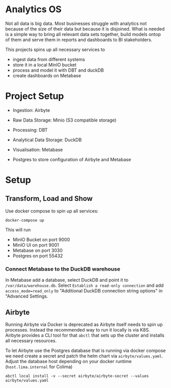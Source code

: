 # Analytics OS

Not all data is big data. Most businesses struggle with analytics not because of the size of their data but because it is disjoined. What is needed is a simple way to bring all relevant data sets together, build models ontop of them and serve them in reports and dashboards to BI stakeholders. 

This projects spins up all necessary services to 

- ingest data from different systems 
- store it in a local MinIO bucket
- process and model it with DBT and duckDB
- create dashboards on Metabase

# Project Setup

- Ingestion: Airbyte
- Raw Data Storage: Minio (S3 compatible storage)
- Processing: DBT
- Analytical Data Storage: DuckDB
- Visualisation: Metabase

- Postgres to store configuration of Airbyte and Metabase

# Setup

## Transform, Load and Show

Use docker compose to spin up all services:

```
docker-compose up
```

This will run

- MinIO Bucket on port 9000
- MinIO UI on port 9001
- Metabase on port 3030
- Postgres on port 55432

### Connect Metabase to the DuckDB warehouse

In Metabase add a database, select DuckDB and point it to `/var/data/warehouse.db`.
Select `Establish a read-only connection` and add `access_mode=read_only` to "Additional DuckDB connection string options" in "Advanced Settings.

## Airbyte

Running Airbyte via Docker is deprecated as Airbyte itself needs to spin up processes. Instead the recommended way to run it locally is via K8S. Airbyte provides a CLI tool for that `abctl` that sets up the cluster and installs all necessary resources.

To let Airbyte use the Postgres database that is running via docker compose we need create a secret and patch the helm chart via `airbyte/values.yaml`.
Adjust the database host depending on your docker runtime (`host.lima.internal` for Colima)

```
abctl local install -v --secret airbyte/airbyte-secret --values airbyte/values.yaml
```